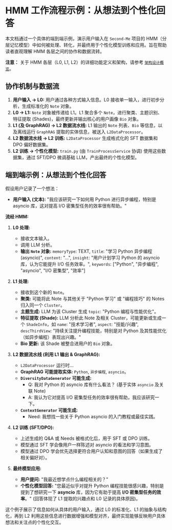 # HMM 工作流程示例：从想法到个性化回答

本文档通过一个具体的端到端示例，演示用户输入在 `Second-Me` 项目的 HMM（分层记忆模型）中如何被处理、转化，并最终用于个性化模型训练和应用。旨在帮助读者直观理解 HMM 各层之间的协作和数据流转。

**注意：** 关于 HMM 各层（L0, L1, L2）的详细功能定义和架构，请参考 [`架构设计概览`](../architecture.md)。

## 协作机制与数据流

1.  **用户输入 -> L0:** 用户通过各种方式输入信息。L0 接收单一输入，进行初步分析，生成标准化的 `Note` 对象。
2.  **L0 -> L1:** `Note` 对象被传递给 L1。L1 聚合多个 `Note`，进行聚类、主题识别、特征提取 (Shades)，最终更新并输出核心的用户画像 `Bio` 对象。
3.  **L1 (及 GraphRAG) -> L2 数据流水线:** L1 输出的 `Note` 列表、`Bio` 等信息，以及离线运行 `GraphRAG` 提取的实体信息，被送入 `L2DataProcessor`。
4.  **L2 数据流水线 -> L2 训练:** `L2DataProcessor` 生成格式化的 SFT 数据集和 DPO 偏好数据集。
5.  **L2 训练 -> 个性化模型:** `train.py` (由 `TrainProcessService` 协调) 使用这些数据集，通过 SFT/DPO 微调基础 LLM，产出最终的个性化模型。

## 端到端示例：从想法到个性化回答

假设用户记录了一个想法：

*   **用户输入 (文本):** "我应该研究一下如何用 Python 进行异步编程，特别是 asyncio 库，这对提高 I/O 密集型任务的效率很有帮助。"

**流经 HMM:**

1.  **L0 处理:**
    *   接收文本输入。
    *   调用 LLM 分析。
    *   **输出 `Note` 对象:** `memoryType`: TEXT, `title`: "学习 Python 异步编程 (asyncio)", `content`: "...", `insight`: "用户计划学习 Python 的 asyncio 库，认为它能提升 I/O 任务效率。", `keywords`: ["Python", "异步编程", "asyncio", "I/O 密集型", "效率"]

2.  **L1 处理:**
    *   接收到这个新的 `Note`。
    *   **聚类:** 可能将此 Note 与其他关于 "Python 学习" 或 "编程技巧" 的 Notes 归入同一个 `Cluster`。
    *   **主题生成:** LLM 为该 Cluster 生成 `topic`: "Python 编程与性能优化"。
    *   **特征提取 (Shade):** LLM 分析此 Note 及相关 Cluster，可能更新或生成一个 `ShadeInfo`，如 `name`: "技术学习者", `aspect`: "技能/兴趣", `descThirdView`: "持续关注提升编程技能，特别是对 Python 及其性能优化（如异步编程）表现出兴趣。"
    *   **Bio 更新:** 该 Shade 被整合进用户的 `Bio` 对象。

3.  **L2 数据流水线 (利用 L1 输出 & GraphRAG):**
    *   `L2DataProcessor` 运行时...
    *   **GraphRAG 可能提取实体:** `Python`, `异步编程`, `asyncio`。
    *   **`DiversityDataGenerator` 可能生成:**
        *   Q: 我对 Python 的 asyncio 库有什么看法？ (基于实体 `asyncio` 及关联 Note)
        *   A: 我认为它对提高 I/O 密集型任务的效率很有帮助，我应该研究一下。
    *   **`ContextGenerator` 可能生成:**
        *   Need: 我想找一些关于 Python asyncio 的入门教程或最佳实践。

4.  **L2 训练 (SFT/DPO):**
    *   上述生成的 Q&A 或 Needs 被格式化后，用于 SFT 或 DPO 训练。
    *   模型通过 SFT 学会像用户一样陈述对 asyncio 的看法和学习意图。
    *   模型通过 DPO 学会优先选择更符合用户认知和意图的回答（如果生成了相关偏好对）。

5.  **最终模型应用:**
    *   **用户提问:** "我最近想学点什么编程相关的？"
    *   **个性化模型回答:** "您最近似乎对提升 Python 编程技能很感兴趣，特别是提到了想研究一下 **asyncio** 库，因为它有助于提高 **I/O 密集型任务的效率**。" (回答体现了 L1 提取的兴趣点和 L0 记录的具体原因)。

这个例子展示了信息如何从具体的用户输入，通过 L0 的标准化、L1 的抽象与结构化，再到 L2 利用这些信息进行数据增强和模型对齐，最终实现能够反映用户具体想法和关注点的个性化交互。 